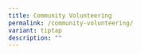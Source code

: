 ```yaml
---
title: Community Volunteering
permalink: /community-volunteering/
variant: tiptap
description: ""
---
```

